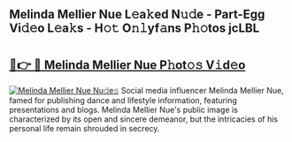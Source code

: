## Melinda Mellier Nue L𝚎a𝚔ed N𝚞𝚍e - Part-Egg Vi𝚍𝚎o L𝚎a𝚔s - H𝚘𝚝 O𝚗𝚕yf𝚊ns P𝚑𝚘tos jcLBL

# <h2><a href="http://kf5lr9a.oniu.top/?m=Melinda+Mellier+Nue">🔗👉 🔴 Melinda Mellier Nue P𝚑ot𝚘𝚜 V𝚒d𝚎o</a></h2>

[![Melinda Mellier Nue Nu𝚍e𝚜](https://i.imgur.com/0qMVB7G.gif)](http://kf5lr9a.oniu.top/?m=Melinda+Mellier+Nue)
Social media influencer Melinda Mellier Nue, famed for publishing dance and lifestyle information, featuring presentations and blogs. Melinda Mellier Nue's public image is characterized by its open and sincere demeanor, but the intricacies of his personal life remain shrouded in secrecy.  
